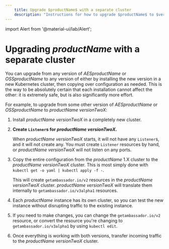 ```yaml
---
    title: Upgrade $productName$ with a separate cluster
    description: "Instructions for how to upgrade $productName$ to $versionTwoX$. Transfer your current configuration of $AESproductName$ or $OSSproductName$ to $versionTwoX$."
---
```

import Alert from '@material-ui/lab/Alert';

# Upgrading $productName$ with a separate cluster

You can upgrade from any version of $AESproductName$ or $OSSproductName$ to
any version of either by installing the new version in a new Kubernetes cluster,
then copying over configuration as needed. This is the way to be absolutely
certain that each installation cannot affect the other: it is extremely safe,
but is also significantly more effort.

For example, to upgrade from some other version of $AESproductName$ or
$OSSproductName$ to $productName$ $versionTwoX$:

1. Install $productName$ $versionTwoX$ in a completely new cluster.

2. **Create `Listener`s for $productName$ $versionTwoX$.**

   When $productName$ $versionTwoX$ starts, it will not have any `Listener`s, and it will not
   create any. You must create `Listener` resources by hand, or $productName$ $versionTwoX$
   will not listen on any ports.

3. Copy the entire configuration from the $productName$ 1.X cluster to the $productName$
   $versionTwoX$ cluster. This is most simply done with `kubectl get -o yaml | kubectl apply -f -`.

   This will create `getambassador.io/v2` resources in the $productName$ $versionTwoX$ cluster.
   $productName$ $versionTwoX$ will translate them internally to `getambassador.io/v3alpha1`
   resources.

4. Each $productName$ instance has its own cluster, so you can test the new
   instance without disrupting traffic to the existing instance.

5. If you need to make changes, you can change the `getambassador.io/v2` resource, or convert the
   resource you're changing to `getambassador.io/v3alpha1` by using `kubectl edit`.

6. Once everything is working with both versions, transfer incoming traffic to the $productName$
   $versionTwoX$ cluster.
